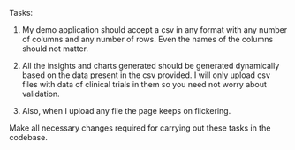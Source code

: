 Tasks:
1. My demo application should accept a csv in any format with any number of columns and any number of rows. Even the names of the columns should not matter.

2. All the insights and charts generated should be generated dynamically based on the data present in the csv provided. I will only upload csv files with data of clinical trials in them so you need not worry about validation.

3. Also, when I upload any file the page keeps on flickering. 

Make all necessary changes required for carrying out these tasks in the codebase.